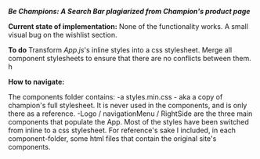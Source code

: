 ***Be Champions: A Search Bar plagiarized from Champion's product page***

**Current state of implementation:**
None of the functionality works.
A small visual bug on the wishlist section.

**To do**
Transform *App.js*'s inline styles into a css stylesheet.
Merge all component stylesheets to ensure that there are no conflicts between them. h

**How to navigate:**

The components folder contains:
 -a styles.min.css - aka a copy of champion's full stylesheet. It is never used in the components, and is only there as a reference.
 -Logo / navigationMenu / RightSide are the three main components that populate the App. Most of the styles have been switched from inline to a css stylesheet. For reference's sake I included, in each component-folder, some html files that contain the original site's components.
